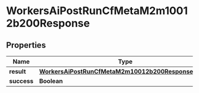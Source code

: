 

# WorkersAiPostRunCfMetaM2m10012b200Response


## Properties

| Name | Type | Description | Notes |
|------------ | ------------- | ------------- | -------------|
|**result** | [**WorkersAiPostRunCfMetaM2m10012b200ResponseResult**](WorkersAiPostRunCfMetaM2m10012b200ResponseResult.md) |  |  [optional] |
|**success** | **Boolean** |  |  [optional] |



